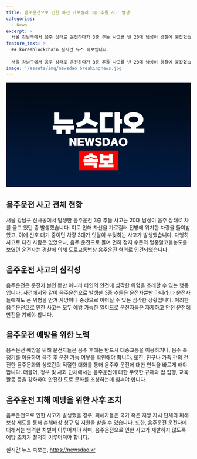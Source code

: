 ```yaml
---
title: 음주운전으로 인한 차선 가로질러 3중 추돌 사고 발생!
categories:
  - News
excerpt: >
  서울 강남구에서 음주 상태로 운전하다가 3중 추돌 사고를 낸 20대 남성이 경찰에 붙잡혔습니다. 사고는 왕복 6차선 도로에서 발생했는데, 운전자가 차선을 가로질러 전방 차량을 들이받은 후에 신호를 기다리던 차량 3대가 잇달아 사고를 당했습니다. 다행히 다친 사람은 없었지만, 운전자의 혈중 알코올농도는 면허 정지 수준이었고 음주운전 혐의로 입건되었습니다.
feature_text: >
  ## koreablockchain 실시간 뉴스 속보입니다.

  서울 강남구에서 음주 상태로 운전하다가 3중 추돌 사고를 낸 20대 남성이 경찰에 붙잡혔습니다. 사고는 왕복 6차선 도로에서 발생했는데, 운전자가 차선을 가로질러 전방 차량을 들이받은 후에 신호를 기다리던 차량 3대가 잇달아 사고를 당했습니다. 다행히 다친 사람은 없었지만, 운전자의 혈중 알코올농도는 면허 정지 수준이었고 음주운전 혐의로 입건되었습니다.
image: '/assets/img/newsdao_breakingnews.jpg'
---
```


<p><img src="/assets/img/newsdao_breakingnews.jpg" alt="koreablockchain 속보" /></p>

<h2 data-ke-size="size26">음주운전 사고 전체 현황</h2>

<p data-ke-size="size16">서울 강남구 신사동에서 발생한 음주운전 3중 추돌 사고는 20대 남성이 음주 상태로 차를 몰고 있던 중 발생했습니다. 이로 인해 차선을 가로질러 전방에 위치한 차량을 들이받았고, 이에 신호 대기 중이던 차량 3대가 잇달아 부딪히는 사고가 발생했습니다. 다행히 사고로 다친 사람은 없었으나, 음주 운전으로 몰며 면허 정지 수준의 혈중알코올농도를 보였던 운전자는 경찰에 의해 도로교통법상 음주운전 혐의로 입건되었습니다.</p>

<h2 data-ke-size="size26">음주운전 사고의 심각성</h2>

<p data-ke-size="size16">음주운전은 운전자 본인 뿐만 아니라 타인의 안전에 심각한 위험을 초래할 수 있는 행동입니다. 사건에서와 같이 음주운전으로 발생한 3중 추돌은 운전자뿐만 아니라 타 운전자들에게도 큰 위험을 안겨 사망이나 중상으로 이어질 수 있는 심각한 상황입니다. 이러한 음주운전으로 인한 사고는 모두 예방 가능한 일이므로 운전자들은 자제하고 안전 운전에 만전을 기해야 합니다.</p>

<h2 data-ke-size="size26">음주운전 예방을 위한 노력</h2>

<p data-ke-size="size16">음주운전 예방을 위해 운전자들은 음주 후에는 반드시 대중교통을 이용하거나, 음주 측정기를 이용하여 음주 후 운전 가능 여부를 확인해야 합니다. 또한, 친구나 가족 간의 건전한 음주문화와 상호간의 적절한 대화를 통해 음주후 운전에 대한 인식을 바르게 해야 합니다. 더불어, 정부 및 사회 단체에서는 음주운전에 대한 뚜렷한 규제와 법 집행, 교육활동 등을 강화하여 안전한 도로 문화를 조성하는데 힘써야 합니다.</p>

<h2 data-ke-size="size26">음주운전 피해 예방을 위한 사후 조치</h2>

<p data-ke-size="size16">음주운전으로 인한 사고가 발생했을 경우, 피해자들은 국가 혹은 지방 자치 단체의 피해보상 제도를 통해 손해배상 청구 및 지원을 받을 수 있습니다. 또한, 음주운전 운전자에 대해서는 엄격한 처벌이 이루어져야 하며, 음주운전으로 인한 사고가 재발하지 않도록 예방 조치가 철저히 이루어져야 합니다.</p>
실시간 뉴스 속보는, <a href="https://newsdao.kr" rel="dofollow">https://newsdao.kr</a>


